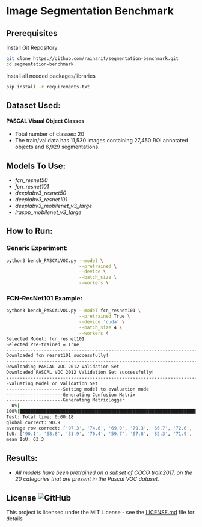 # Image Segmentation Benchmark
## Prerequisites
Install Git Repository
```bash
git clone https://github.com/rainarit/segmentation-benchmark.git
cd segmentation-benchmark
```

Install all needed packages/libraries
```bash
pip install -r requirements.txt
```

## Dataset Used:
#### PASCAL Visual Object Classes
* Total number of classes: 20
* The train/val data has 11,530 images containing 27,450 ROI annotated objects and 6,929 segmentations.

## Models To Use:
* *fcn_resnet50* 
* *fcn_resnet101*
* *deeplabv3_resnet50*
* *deeplabv3_resnet101*
* *deeplabv3_mobilenet_v3_large*
* *lraspp_mobilenet_v3_large*
           

## How to Run:
### Generic Experiment:
```bash
python3 bench_PASCALVOC.py --model \
                           --pretrained \
                           --device \
                           --batch_size \
                           --workers \
```
### FCN-ResNet101 Example:
```bash
python3 bench_PASCALVOC.py --model fcn_resnet101 \
                           --pretrained True \
                           --device 'cuda' \
                           --batch_size 4 \
                           --workers 4
Selected Model: fcn_resnet101
Selected Pre-trained = True
------------------------------------------------------------------------------------
Downloaded fcn_resnet101 successfully!
------------------------------------------------------------------------------------
Downloading PASCAL VOC 2012 Validation Set
Downloaded PASCAL VOC 2012 Validation Set successfully!
------------------------------------------------------------------------------------
Evaluating Model on Validation Set
---------------------Setting model to evaluation mode
---------------------Generating Confusion Matrix
---------------------Generating MetricLogger
  0%|                                                                                                                                                                                           | 0/91 [00:00<?, ?it/s]Test:  [ 0/91]  eta: 0:03:04    time: 2.0292  data: 1.4526  max mem: 776
100%|██████████████████████████████████████████████████████████████████████████████████████████████████████████████████████████████████████████████████████████████████████████████████| 91/91 [00:18<00:00,  4.90it/s]
Test: Total time: 0:00:18
global correct: 90.9
average row correct: ['97.3', '74.6', '69.0', '79.3', '66.7', '72.6', '84.1', '77.6', '77.0', '40.0', '82.7', '39.0', '73.5', '82.9', '75.7', '82.7', '65.8', '80.4', '35.3', '76.3']
IoU: ['90.1', '68.8', '31.9', '70.4', '59.7', '67.8', '82.3', '71.9', '71.2', '32.4', '77.8', '37.6', '63.0', '74.0', '62.8', '72.9', '55.7', '70.9', '31.8', '72.5']
mean IoU: 63.3
```

## Results:
- *All models have been pretrained on a subset of COCO train2017, on the 20 categories that are present in the Pascal VOC dataset.*



## License ![GitHub](https://img.shields.io/github/license/rainarit/segmentation-benchmark)

This project is licensed under the MIT License - see the [LICENSE.md](https://github.com/rainarit/segmentation-benchmark/blob/main/LICENSE) file for details

